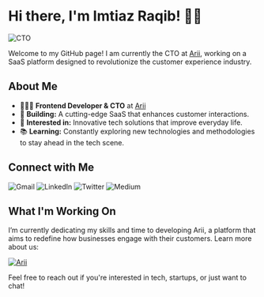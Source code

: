 # Hi there, I'm Imtiaz Raqib! 👋🏽

![CTO](https://img.shields.io/badge/Frontend%20Developer%20and%20CTO-Arii-blue?style=flat-square)

Welcome to my GitHub page! I am currently the CTO at [Arii](https://helloarii.com), working on a SaaS platform designed to revolutionize the customer experience industry.

## About Me

- 🧑🏽‍💻 **Frontend Developer & CTO** at [Arii](https://helloarii.com)
- 🌱 **Building:** A cutting-edge SaaS that enhances customer interactions.
- 👀 **Interested in:** Innovative tech solutions that improve everyday life.
- 📚 **Learning:** Constantly exploring new technologies and methodologies to stay ahead in the tech scene.

## Connect with Me

![Gmail](https://img.shields.io/badge/-imtiaz@raqib.tech-D14836?style=flat-square&logo=gmail&logoColor=white&link=mailto:imtiaz@raqib.tech)
![LinkedIn](https://img.shields.io/badge/-LinkedIn-0077B5?style=flat-square&logo=linkedin&logoColor=white&link=https://www.linkedin.com/in/imtiazraqib/)
![Twitter](https://img.shields.io/badge/-Twitter-1DA1F2?style=flat-square&logo=twitter&logoColor=white&link=https://twitter.com/imtiazraqib)
![Medium](https://img.shields.io/badge/-Medium-black?style=flat-square&logo=medium&logoColor=white&link=https://medium.com/@imtiazraqib)

## What I'm Working On

I’m currently dedicating my skills and time to developing Arii, a platform that aims to redefine how businesses engage with their customers. Learn more about us:

[![Arii](https://img.shields.io/badge/Visit-Arii-ff69b4?style=flat-square)](https://helloarii.com)

Feel free to reach out if you're interested in tech, startups, or just want to chat!

